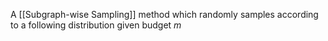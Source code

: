 A [[Subgraph-wise Sampling]] method which randomly samples according to a following distribution given budget $m$